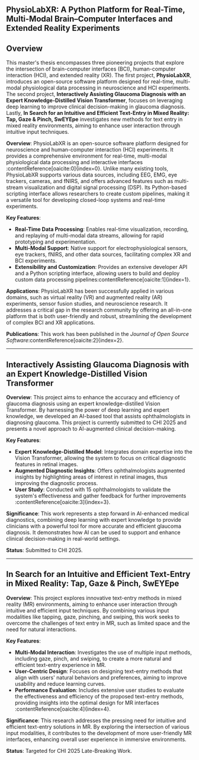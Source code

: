 ## PhysioLabXR: A Python Platform for Real-Time, Multi-Modal Brain–Computer Interfaces and Extended Reality Experiments


## Overview

This master's thesis encompasses three pioneering projects that explore the intersection of brain-computer interfaces (BCI), human-computer interaction (HCI), and extended reality (XR). The first project, **PhysioLabXR**, introduces an open-source software platform designed for real-time, multi-modal physiological data processing in neuroscience and HCI experiments. The second project, **Interactively Assisting Glaucoma Diagnosis with an Expert Knowledge-Distilled Vision Transformer**, focuses on leveraging deep learning to improve clinical decision-making in glaucoma diagnosis. Lastly, **In Search for an Intuitive and Efficient Text-Entry in Mixed Reality: Tap, Gaze & Pinch, SwEYEpe** investigates new methods for text entry in mixed reality environments, aiming to enhance user interaction through intuitive input techniques.


**Overview**: PhysioLabXR is an open-source software platform designed for neuroscience and human-computer interaction (HCI) experiments. It provides a comprehensive environment for real-time, multi-modal physiological data processing and interactive interfaces&#8203;:contentReference[oaicite:0]{index=0}. Unlike many existing tools, PhysioLabXR supports various data sources, including EEG, EMG, eye trackers, cameras, and fNIRS, and offers advanced features such as multi-stream visualization and digital signal processing (DSP). Its Python-based scripting interface allows researchers to create custom pipelines, making it a versatile tool for developing closed-loop systems and real-time experiments.



**Key Features**:
- **Real-Time Data Processing**: Enables real-time visualization, recording, and replaying of multi-modal data streams, allowing for rapid prototyping and experimentation.
- **Multi-Modal Support**: Native support for electrophysiological sensors, eye trackers, fNIRS, and other data sources, facilitating complex XR and BCI experiments.
- **Extensibility and Customization**: Provides an extensive developer API and a Python scripting interface, allowing users to build and deploy custom data processing pipelines&#8203;:contentReference[oaicite:1]{index=1}.

**Applications**: PhysioLabXR has been successfully applied in various domains, such as virtual reality (VR) and augmented reality (AR) experiments, sensor fusion studies, and neuroscience research. It addresses a critical gap in the research community by offering an all-in-one platform that is both user-friendly and robust, streamlining the development of complex BCI and XR applications.

**Publications**: This work has been published in the *Journal of Open Source Software*&#8203;:contentReference[oaicite:2]{index=2}.

---

## Interactively Assisting Glaucoma Diagnosis with an Expert Knowledge-Distilled Vision Transformer

**Overview**: This project aims to enhance the accuracy and efficiency of glaucoma diagnosis using an expert knowledge-distilled Vision Transformer. By harnessing the power of deep learning and expert knowledge, we developed an AI-based tool that assists ophthalmologists in diagnosing glaucoma. This project is currently submitted to CHI 2025 and presents a novel approach to AI-augmented clinical decision-making.

**Key Features**:
- **Expert Knowledge-Distilled Model**: Integrates domain expertise into the Vision Transformer, allowing the system to focus on critical diagnostic features in retinal images.
- **Augmented Diagnostic Insights**: Offers ophthalmologists augmented insights by highlighting areas of interest in retinal images, thus improving the diagnostic process.
- **User Study**: Conducted with 15 ophthalmologists to validate the system's effectiveness and gather feedback for further improvements&#8203;:contentReference[oaicite:3]{index=3}.

**Significance**: This work represents a step forward in AI-enhanced medical diagnostics, combining deep learning with expert knowledge to provide clinicians with a powerful tool for more accurate and efficient glaucoma diagnosis. It demonstrates how AI can be used to support and enhance clinical decision-making in real-world settings.

**Status**: Submitted to CHI 2025.

---

## In Search for an Intuitive and Efficient Text-Entry in Mixed Reality: Tap, Gaze & Pinch, SwEYEpe

**Overview**: This project explores innovative text-entry methods in mixed reality (MR) environments, aiming to enhance user interaction through intuitive and efficient input techniques. By combining various input modalities like tapping, gaze, pinching, and swiping, this work seeks to overcome the challenges of text entry in MR, such as limited space and the need for natural interactions.

**Key Features**:
- **Multi-Modal Interaction**: Investigates the use of multiple input methods, including gaze, pinch, and swiping, to create a more natural and efficient text-entry experience in MR.
- **User-Centric Design**: Focuses on designing text-entry methods that align with users' natural behaviors and preferences, aiming to improve usability and reduce learning curves.
- **Performance Evaluation**: Includes extensive user studies to evaluate the effectiveness and efficiency of the proposed text-entry methods, providing insights into the optimal design for MR interfaces&#8203;:contentReference[oaicite:4]{index=4}.

**Significance**: This research addresses the pressing need for intuitive and efficient text-entry solutions in MR. By exploring the intersection of various input modalities, it contributes to the development of more user-friendly MR interfaces, enhancing overall user experience in immersive environments.

**Status**: Targeted for CHI 2025 Late-Breaking Work.
